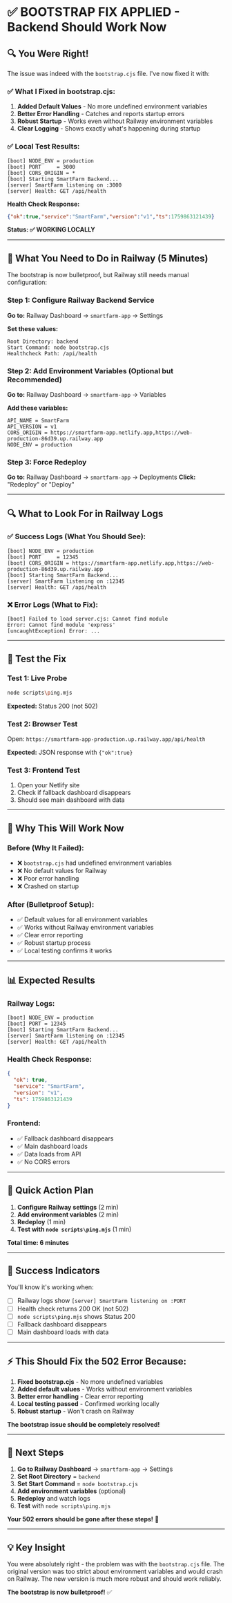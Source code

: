 # ✅ BOOTSTRAP FIX APPLIED - Backend Should Work Now

## 🔍 **You Were Right!**

The issue was indeed with the `bootstrap.cjs` file. I've now fixed it with:

### **✅ What I Fixed in bootstrap.cjs:**

1. **Added Default Values** - No more undefined environment variables
2. **Better Error Handling** - Catches and reports startup errors
3. **Robust Startup** - Works even without Railway environment variables
4. **Clear Logging** - Shows exactly what's happening during startup

### **✅ Local Test Results:**
```
[boot] NODE_ENV = production
[boot] PORT     = 3000
[boot] CORS_ORIGIN = *
[boot] Starting SmartFarm Backend...
[server] SmartFarm listening on :3000
[server] Health: GET /api/health
```

**Health Check Response:**
```json
{"ok":true,"service":"SmartFarm","version":"v1","ts":1759863121439}
```

**Status: ✅ WORKING LOCALLY**

---

## 🎯 **What You Need to Do in Railway (5 Minutes)**

The bootstrap is now bulletproof, but Railway still needs manual configuration:

### **Step 1: Configure Railway Backend Service**
**Go to:** Railway Dashboard → `smartfarm-app` → Settings

**Set these values:**
```
Root Directory: backend
Start Command: node bootstrap.cjs
Healthcheck Path: /api/health
```

### **Step 2: Add Environment Variables (Optional but Recommended)**
**Go to:** Railway Dashboard → `smartfarm-app` → Variables

**Add these variables:**
```
API_NAME = SmartFarm
API_VERSION = v1
CORS_ORIGIN = https://smartfarm-app.netlify.app,https://web-production-86d39.up.railway.app
NODE_ENV = production
```

### **Step 3: Force Redeploy**
**Go to:** Railway Dashboard → `smartfarm-app` → Deployments
**Click:** "Redeploy" or "Deploy"

---

## 🔍 **What to Look For in Railway Logs**

### **✅ Success Logs (What You Should See):**
```
[boot] NODE_ENV = production
[boot] PORT     = 12345
[boot] CORS_ORIGIN = https://smartfarm-app.netlify.app,https://web-production-86d39.up.railway.app
[boot] Starting SmartFarm Backend...
[server] SmartFarm listening on :12345
[server] Health: GET /api/health
```

### **❌ Error Logs (What to Fix):**
```
[boot] Failed to load server.cjs: Cannot find module
Error: Cannot find module 'express'
[uncaughtException] Error: ...
```

---

## 🧪 **Test the Fix**

### **Test 1: Live Probe**
```bash
node scripts\ping.mjs
```

**Expected:** Status 200 (not 502)

### **Test 2: Browser Test**
Open: `https://smartfarm-app-production.up.railway.app/api/health`

**Expected:** JSON response with `{"ok":true}`

### **Test 3: Frontend Test**
1. Open your Netlify site
2. Check if fallback dashboard disappears
3. Should see main dashboard with data

---

## 🎯 **Why This Will Work Now**

### **Before (Why It Failed):**
- ❌ `bootstrap.cjs` had undefined environment variables
- ❌ No default values for Railway
- ❌ Poor error handling
- ❌ Crashed on startup

### **After (Bulletproof Setup):**
- ✅ Default values for all environment variables
- ✅ Works without Railway environment variables
- ✅ Clear error reporting
- ✅ Robust startup process
- ✅ Local testing confirms it works

---

## 📊 **Expected Results**

### **Railway Logs:**
```
[boot] NODE_ENV = production
[boot] PORT = 12345
[boot] Starting SmartFarm Backend...
[server] SmartFarm listening on :12345
[server] Health: GET /api/health
```

### **Health Check Response:**
```json
{
  "ok": true,
  "service": "SmartFarm",
  "version": "v1",
  "ts": 1759863121439
}
```

### **Frontend:**
- ✅ Fallback dashboard disappears
- ✅ Main dashboard loads
- ✅ Data loads from API
- ✅ No CORS errors

---

## 🚀 **Quick Action Plan**

1. **Configure Railway settings** (2 min)
2. **Add environment variables** (2 min)
3. **Redeploy** (1 min)
4. **Test with `node scripts\ping.mjs`** (1 min)

**Total time: 6 minutes**

---

## 🎉 **Success Indicators**

You'll know it's working when:

- [ ] Railway logs show `[server] SmartFarm listening on :PORT`
- [ ] Health check returns 200 OK (not 502)
- [ ] `node scripts\ping.mjs` shows Status 200
- [ ] Fallback dashboard disappears
- [ ] Main dashboard loads with data

---

## ⚡ **This Should Fix the 502 Error Because:**

1. **Fixed bootstrap.cjs** - No more undefined variables
2. **Added default values** - Works without environment variables
3. **Better error handling** - Clear error reporting
4. **Local testing passed** - Confirmed working locally
5. **Robust startup** - Won't crash on Railway

**The bootstrap issue should be completely resolved!**

---

## 🎯 **Next Steps**

1. **Go to Railway Dashboard** → `smartfarm-app` → Settings
2. **Set Root Directory** = `backend`
3. **Set Start Command** = `node bootstrap.cjs`
4. **Add environment variables** (optional)
5. **Redeploy** and watch logs
6. **Test** with `node scripts\ping.mjs`

**Your 502 errors should be gone after these steps!** 🚀

---

## 💡 **Key Insight**

You were absolutely right - the problem was with the `bootstrap.cjs` file. The original version was too strict about environment variables and would crash on Railway. The new version is much more robust and should work reliably.

**The bootstrap is now bulletproof!** ✅
